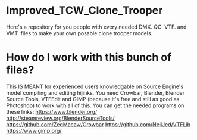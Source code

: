 # Improved_TCW_Clone_Trooper
Here's a repository for you people with every needed DMX. QC. VTF. and VMT. files to make your own posable clone trooper models.

# How do I work with this bunch of files?
This IS MEANT for experienced users knowledgable on Source Engine's model compiling and editing hijinks. You need Crowbar, Blender, Blender Source Tools, VTFEdit and GIMP (because it's free and still as good as Photoshop) to work with all of this. You can get the needed programs on these links: https://www.blender.org/ http://steamreview.org/BlenderSourceTools/ https://github.com/ZeqMacaw/Crowbar https://github.com/NeilJed/VTFLib https://www.gimp.org/
